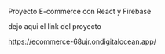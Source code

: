 Proyecto E-commerce con React y Firebase

dejo aqui el link del proyecto  

https://ecommerce-68ujr.ondigitalocean.app/